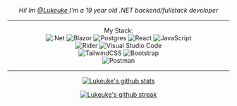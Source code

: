 <p align="center">
  <em>
    Hi! Im <a href="https://github.com/Lukeuke"> @Lukeuke </a> I'm a 19 year old .NET backend/fullstack developer
  </em>
</p>

<div align="center">

  <hr>
  
  My Stack: <br>
![.Net](https://img.shields.io/badge/.NET-5C2D91?style=for-the-badge&logo=.net&logoColor=white)
![Blazor](https://img.shields.io/badge/blazor-%235C2D91.svg?style=for-the-badge&logo=blazor&logoColor=white)
![Postgres](https://img.shields.io/badge/postgres-%23316192.svg?style=for-the-badge&logo=postgresql&logoColor=white)
![React](https://img.shields.io/badge/react-%2320232a.svg?style=for-the-badge&logo=react&logoColor=%2361DAFB)
![JavaScript](https://img.shields.io/badge/javascript-%23323330.svg?style=for-the-badge&logo=javascript&logoColor=%23F7DF1E)
<br>
![Rider](https://img.shields.io/badge/Rider-000000.svg?style=for-the-badge&logo=Rider&logoColor=white&color=black&labelColor=crimson)
![Visual Studio Code](https://img.shields.io/badge/Visual%20Studio%20Code-0078d7.svg?style=for-the-badge&logo=visual-studio-code&logoColor=white)
<br>
![TailwindCSS](https://img.shields.io/badge/tailwindcss-%2338B2AC.svg?style=for-the-badge&logo=tailwind-css&logoColor=white)
![Bootstrap](https://img.shields.io/badge/bootstrap-%238511FA.svg?style=for-the-badge&logo=bootstrap&logoColor=white)
<br>
![Postman](https://img.shields.io/badge/Postman-FF6C37?style=for-the-badge&logo=postman&logoColor=white)
  <hr>
  
  [![Lukeuke's github stats](https://github-readme-stats.vercel.app/api?username=Lukeuke&theme=blue-green)](https://github.com/anuraghazra/github-readme-stats)
  
  [![Lukeuke's github streak](https://github-readme-streak-stats.herokuapp.com/?user=Lukeuke&theme=blue-green)](https://github.com/DenverCoder1/github-readme-streak-stats)
  
</div>
  
